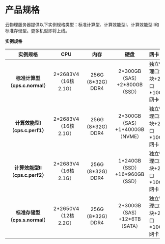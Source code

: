 # 产品规格

云物理服务器提供以下实例规格类型：标准计算型、计算效能型Ⅰ、计算效能型Ⅱ和标准存储型。更多机型即将上线。

**实例规格**

|**实例规格**|**CPU**|**内存**|**硬盘**|**网卡**|
|:-: |:-: |:-: | :-: | :- |
|**标准计算型（cps.c.normal）**|2\*2683V4（16核 2.1G）|256G（8\*32G）DDR4|2\*300GB（SAS）+2\*800GB（SSD）|独立管理口1块+2口\*10GE网卡|
|**计算效能型Ⅰ（cps.c.perf1）**|2\*2683V4（16核 2.1G）|256G（8\*32G）DDR4|2\*300GB（SAS）+1\*4000GB（NVME）|独立管理口1块+2口\*10GE网卡|
|**计算效能型Ⅱ（cps.c.perf2）**|2\*2683V4（16核 2.1G）|256G（8\*32G）DDR4|1\*240GB（SSD）+16\*960GB（SSD）|独立管理口1块+2口\*10GE网卡|
|**标准存储型（cps.s.normal）**|2\*2650V4（12核 2.2G）|256G（8\*32G）DDR4|2\*300GB（SAS）+12\*6TB（SATA）|独立管理口1块+2口\*10GE网卡|
